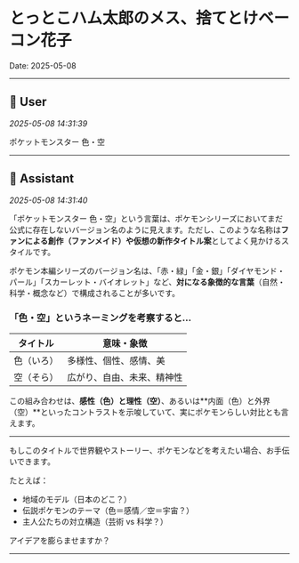 # とっとこハム太郎のメス、捨てとけベーコン花子

Date: 2025-05-08

---

## 👤 User
*2025-05-08 14:31:39*

ポケットモンスター 色・空

---

## 🤖 Assistant
*2025-05-08 14:31:40*

「ポケットモンスター 色・空」という言葉は、ポケモンシリーズにおいてまだ公式に存在しないバージョン名のように見えます。ただし、このような名称は**ファンによる創作（ファンメイド）**や**仮想の新作タイトル案**としてよく見かけるスタイルです。

ポケモン本編シリーズのバージョン名は、「赤・緑」「金・銀」「ダイヤモンド・パール」「スカーレット・バイオレット」など、**対になる象徴的な言葉**（自然・科学・概念など）で構成されることが多いです。

### 「色・空」というネーミングを考察すると…

| タイトル | 意味・象徴 |
|----------|------------|
| 色（いろ） | 多様性、個性、感情、美 |
| 空（そら） | 広がり、自由、未来、精神性 |

この組み合わせは、**感性（色）と理性（空）**、あるいは**内面（色）と外界（空）**といったコントラストを示唆していて、実にポケモンらしい対比とも言えます。

---

もしこのタイトルで世界観やストーリー、ポケモンなどを考えたい場合、お手伝いできます。

たとえば：

- 地域のモデル（日本のどこ？）
- 伝説ポケモンのテーマ（色＝感情／空＝宇宙？）
- 主人公たちの対立構造（芸術 vs 科学？）

アイデアを膨らませますか？

---
